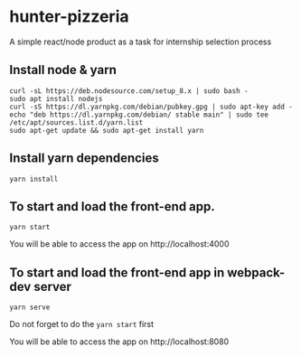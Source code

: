 # hunter-pizzeria

A simple react/node product as a task for internship selection process

## Install node & yarn
```
curl -sL https://deb.nodesource.com/setup_8.x | sudo bash -
sudo apt install nodejs
curl -sS https://dl.yarnpkg.com/debian/pubkey.gpg | sudo apt-key add -
echo "deb https://dl.yarnpkg.com/debian/ stable main" | sudo tee /etc/apt/sources.list.d/yarn.list
sudo apt-get update && sudo apt-get install yarn
```

## Install yarn dependencies
```
yarn install
```
## To start and load the front-end app.
```
yarn start
```
You will be able to access the app on http://localhost:4000

## To start and load the front-end app in webpack-dev server
```
yarn serve
```
Do not forget to do the `yarn start` first

You will be able to access the app on http://localhost:8080
